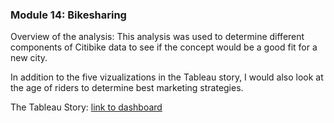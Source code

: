 ### Module 14: Bikesharing 

Overview of the analysis: 
This analysis was used to determine different components of Citibike data to see if the concept would be a good fit for a new city. 

In addition to the five vizualizations in the Tableau story, I would also look at the age of riders to determine best marketing strategies. 

The Tableau Story: [link to dashboard](https://public.tableau.com/app/profile/claire.cleveland/viz/Module14ChallengeCitibike/Story1?publish=yes)
